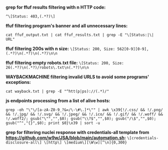 **grep for ffuf results filtering with n HTTP code:**

``^\[Status: 403,(.*?)\]``

**ffuf filtering program's banner and all unnecessary lines:**

``cat ffuf_output.txt | cat ffuf_results.txt | grep -E "\[Status:|\| URL"``


**ffuf filtering 200s with n size:**
``\[Status: 200, Size: 562[0-9][0-9],(.*?)\n(.*?)\n(.*?)\n\n``

**ffuf filtering empty robots.txt file:**
``\[Status: 200, Size: 26(.*?)\n(.*?)/robots\.txt\n(.*?)\n\n``


**WAYBACKMACHINE filtering invalid URLS to avoid some programs' exceptions:**

``cat wayback.txt | grep -E "^htt(p|ps)://(.*)/"``


**js endpoints processing from a list of alive hosts:**

``grep -oh "\"\/[a-zA-Z0-9_?&=/\-\#\.]*\"" | awk \x39{!/.css/ && !/.png/ && !/.jpg/ && !/.svg/ && !/.jpeg/ && !/.ico/ && !/.gif/ && !/.woff/ && !/.woff2/; gsub("\"","",$0); gsub("\\?$","",$0); gsub("/\$","",$0);  gsub("^","{}",$0); print $0}\x39 | sort -u``


**grep for filtering nuclei response with credentials-all template from https://github.com/w9w/JSA/blob/main/automation.sh:**
``\[credentials-disclosure-all\] \[http\] \[medium\][\W\w][^\n]{0,300}``
